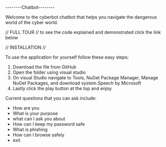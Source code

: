 --------Chatbot--------

Welcome to the cyberbot chatbot that helps you navigate the dangerous world of the cyber world.

// FULL TOUR //
to see the code explained and demonstrated click the link below


// INSTALLATION //

To use the application for yourself follow these easy steps:
1. Download the file from GitHub
2. Open the folder using visual studio
3. On visual Studio navigate to Tools, NuGet Package Manager, Manage NuGet Packages, and download system.Speech by Microsoft
4. Lastly click the play button at the top and enjoy

Current questions that you can ask include:
- How are you
- What is your purpose
- what can I ask you about
- How can I keep my password safe
- What is phishing
- How can I browse safely
- exit
